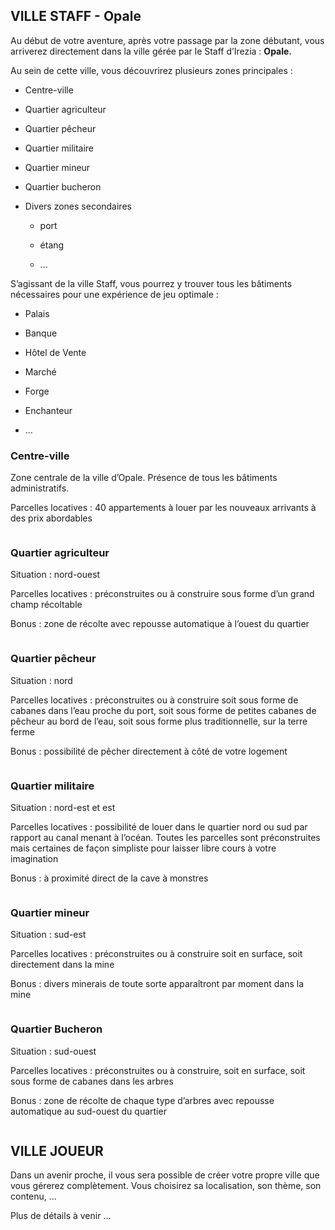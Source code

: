 ## VILLE STAFF - Opale

Au début de votre aventure, après votre passage par la zone débutant, vous arriverez directement dans la ville gérée par le Staff d’Irezia : **Opale.**



Au sein de cette ville, vous découvrirez plusieurs zones principales : 

* Centre-ville

* Quartier agriculteur

* Quartier pêcheur

* Quartier militaire

* Quartier mineur

* Quartier bucheron 

* Divers zones secondaires

    * port

    * étang

    * ...

S’agissant de la ville Staff, vous pourrez y trouver tous les bâtiments nécessaires pour une expérience de jeu optimale : 

* Palais

* Banque

* Hôtel de Vente

* Marché

* Forge

* Enchanteur

* ...



### **Centre-ville**
Zone centrale de la ville d’Opale. Présence de tous les bâtiments administratifs.

Parcelles locatives : 40 appartements à louer par les nouveaux arrivants à des prix abordables

<IMAGE IR-CENTRE-VILLE>



### **Quartier agriculteur**

Situation : nord-ouest

Parcelles locatives : préconstruites ou à construire sous forme d’un grand champ récoltable

Bonus : zone de récolte avec repousse automatique à l’ouest du quartier

<IMAGE IR-QUARTIER-AGRICULTEUR>



### **Quartier pêcheur**

Situation : nord

Parcelles locatives : préconstruites ou à construire soit sous forme de cabanes dans l’eau proche du port, soit sous forme de petites cabanes de pêcheur au bord de l’eau, soit sous forme plus traditionnelle, sur la terre ferme

Bonus : possibilité de pêcher directement à côté de votre logement

<IMAGE IR-QUARTIER-PECHEUR>



### **Quartier militaire**

Situation : nord-est et est

Parcelles locatives : possibilité de louer dans le quartier nord ou sud par rapport au canal menant à l’océan. Toutes les parcelles sont préconstruites mais certaines de façon simpliste pour laisser libre cours à votre imagination

Bonus : à proximité direct de la cave à monstres 

<IMAGE IR-QUARTIER-MILITAIRE>



### **Quartier mineur**

Situation : sud-est

Parcelles locatives : préconstruites ou à construire soit en surface, soit directement dans la mine

Bonus : divers minerais de toute sorte apparaîtront par moment dans la mine

<IMAGE IR-QUARTIER-MINEUR>



### **Quartier Bucheron**

Situation : sud-ouest

Parcelles locatives : préconstruites ou à construire, soit en surface, soit sous forme de cabanes dans les arbres

Bonus : zone de récolte de chaque type d’arbres avec repousse automatique au sud-ouest du quartier

<IMAGE IR-QUARTIER-BUCHERON>



## **VILLE JOUEUR**

Dans un avenir proche, il vous sera possible de créer votre propre ville que vous gérerez complètement. Vous choisirez sa localisation, son thème, son contenu, …

Plus de détails à venir … 